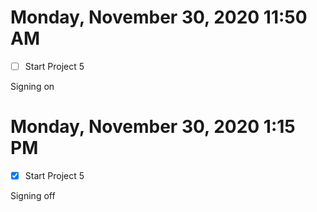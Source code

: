 # Monday, November 30, 2020 11:50 AM
- [ ] Start Project 5

Signing on 

# Monday, November 30, 2020 1:15 PM
- [X] Start Project 5

Signing off 